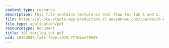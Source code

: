 ```yaml
---
content_type: resource
description: This file contains lecture on tool flow For lab 1 and 2.
file: https://ol-ocw-studio-app-production.s3.amazonaws.com/courses/6-884-complex-digital-systems-spring-2005/c836d849fa4ef5eec9787f7bbee799d9_t01_verilog_tut.pdf
file_type: application/pdf
resourcetype: Document
title: t01_verilog_tut.pdf
uid: c836d849-fa4e-f5ee-c978-7f7bbee799d9
---
```

